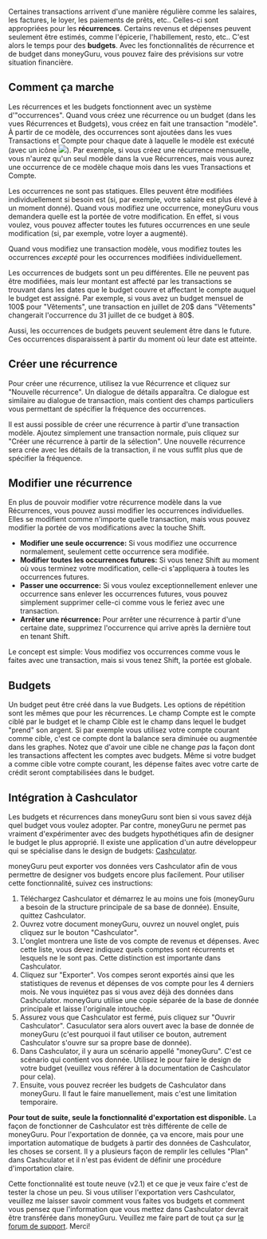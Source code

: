 Certaines transactions arrivent d'une manière régulière comme les salaires, les factures, le loyer, les paiements de prêts, etc.. Celles-ci sont appropriées pour les **récurrences**. Certains revenus et dépenses peuvent seulement être estimés, comme l'épicerie, l'habillement, resto, etc.. C'est alors le temps pour des **budgets**. Avec les fonctionnalités de récurrence et de budget dans moneyGuru, vous pouvez faire des prévisions sur votre situation financière.

Comment ça marche
-----

Les récurrences et les budgets fonctionnent avec un système d'"occurrences". Quand vous créez une récurrence ou un budget (dans les vues Récurrences et Budgets), vous créez en fait une transaction "modèle". À partir de ce modèle, des occurrences sont ajoutées dans les vues Transactions et Compte pour chaque date à laquelle le modèle est exécuté (avec un icône ![](images/clock.png)). Par exemple, si vous créez une récurrence mensuelle, vous n'aurez qu'un seul modèle dans la vue Récurrences, mais vous aurez une occurrence de ce modèle chaque mois dans les vues Transactions et Compte.

Les occurrences ne sont pas statiques. Elles peuvent être modifiées individuellement si besoin est (si, par exemple, votre salaire est plus élevé à un moment donné). Quand vous modifiez une occurrence, moneyGuru vous demandera quelle est la portée de votre modification. En effet, si vous voulez, vous pouvez affecter toutes les futures occurrences en une seule modification (si, par exemple, votre loyer a augmenté).

Quand vous modifiez une transaction modèle, vous modifiez toutes les occurrences *excepté* pour les occurrences modifiées individuellement.

Les occurrences de budgets sont un peu différentes. Elle ne peuvent pas être modifiées, mais leur montant est affecté par les transactions se trouvant dans les dates que le budget couvre et affectant le compte auquel le budget est assigné. Par exemple, si vous avez un budget mensuel de 100$ pour "Vêtements", une transaction en juillet de 20$ dans "Vêtements" changerait l'occurrence du 31 juillet de ce budget à 80$.

Aussi, les occurrences de budgets peuvent seulement être dans le future. Ces occurrences disparaissent à partir du moment où leur date est atteinte.

Créer une récurrence
-----

Pour créer une récurrence, utilisez la vue Récurrence et cliquez sur "Nouvelle récurrence". Un dialogue de détails apparaîtra. Ce dialogue est similaire au dialogue de transaction, mais contient des champs particuliers vous permettant de spécifier la fréquence des occurrences.

Il est aussi possible de créer une récurrence à partir d'une transaction modèle. Ajoutez simplement une transaction normale, puis cliquez sur "Créer une récurrence à partir de la sélection". Une nouvelle récurrence sera crée avec les détails de la transaction, il ne vous suffit plus que de spécifier la fréquence.

Modifier une récurrence
-----

En plus de pouvoir modifier votre récurrence modèle dans la vue Récurrences, vous pouvez aussi modifier les occurrences individuelles. Elles se modifient comme n'importe quelle transaction, mais vous pouvez modifier la portée de vos modifications avec la touche Shift.

* **Modifier une seule occurrence:** Si vous modifiez une occurrence normalement, seulement cette occurrence sera modifiée.
* **Modifier toutes les occurrences futures:** Si vous tenez Shift au moment où vous terminez votre modification, celle-ci s'appliquera à toutes les occurrences futures.
* **Passer une occurrence:** Si vous voulez exceptionnellement enlever une occurrence sans enlever les occurrences futures, vous pouvez simplement supprimer celle-ci comme vous le feriez avec une transaction.
* **Arrêter une récurrence:** Pour arrêter une récurrence à partir d'une certaine date, supprimez l'occurrence qui arrive après la dernière tout en tenant Shift.

Le concept est simple: Vous modifiez vos occurrences comme vous le faites avec une transaction, mais si vous tenez Shift, la portée est globale.

Budgets
-----

Un budget peut être créé dans la vue Budgets. Les options de répétition sont les mêmes que pour les récurrences. Le champ Compte est le compte ciblé par le budget et le champ Cible est le champ dans lequel le budget "prend" son argent. Si par exemple vous utilisez votre compte courant comme cible, c'est ce compte dont la balance sera diminuée ou augmentée dans les graphes. Notez que d'avoir une cible ne change *pas* la façon dont les transactions affectent les comptes avec budgets. Même si votre budget a comme cible votre compte courant, les dépense faites avec votre carte de crédit seront comptabilisées dans le budget.

Intégration à Cashculator
-----

Les budgets et récurrences dans moneyGuru sont bien si vous savez déjà quel budget vous voulez adopter. Par contre, moneyGuru ne permet pas vraiment d'expérimenter avec des budgets hypothétiques afin de designer le budget le plus approprié. Il existe une application d'un autre développeur qui se spécialise dans le design de budgets: [Cashculator](http://www.apparentsoft.com/cashculator).

moneyGuru peut exporter vos données vers Cashculator afin de vous permettre de designer vos budgets encore plus facilement. Pour utiliser cette fonctionnalité, suivez ces instructions:

1. Téléchargez Cashculator et démarrez le au moins une fois (moneyGuru a besoin de la structure principale de sa base de donnée). Ensuite, quittez Cashculator.
2. Ouvrez votre document moneyGuru, ouvrez un nouvel onglet, puis cliquez sur le bouton "Cashculator".
3. L'onglet montrera une liste de vos compte de revenus et dépenses. Avec cette liste, vous devez indiquez quels comptes sont récurrents et lesquels ne le sont pas. Cette distinction est importante dans Cashculator.
4. Cliquez sur "Exporter". Vos compes seront exportés ainsi que les statistiques de revenus et dépenses de vos compte pour les 4 derniers mois. Ne vous inquiétez pas si vous avez déjà des données dans Cashculator. moneyGuru utilise une copie séparée de la base de donnée principale et laisse l'originale intouchée.
5. Assurez vous que Cashculator est fermé, puis cliquez sur "Ouvrir Cashculator". Casuculator sera alors ouvert avec la base de donnée de moneyGuru (c'est pourquoi il faut utiliser ce bouton, autrement Cashculator s'ouvre sur sa propre base de donnée).
6. Dans Cashculator, il y aura un scénario appellé "moneyGuru". C'est ce scénario qui contient vos donnée. Utilisez le pour faire le design de votre budget (veuillez vous référer à la documentation de Cashculator pour cela).
7. Ensuite, vous pouvez recréer les budgets de Cashculator dans moneyGuru. Il faut le faire manuellement, mais c'est une limitation temporaire.

**Pour tout de suite, seule la fonctionnalité d'exportation est disponible.** La façon de fonctionner de Cashculator est très différente de celle de moneyGuru. Pour l'exportation de donnée, ça va encore, mais pour une importation automatique de budgets à partir des données de Cashculator, les choses se corsent. Il y a plusieurs façon de remplir les cellules "Plan" dans Cashculator et il n'est pas évident de définir une procédure d'importation claire.

Cette fonctionnalité est toute neuve (v2.1) et ce que je veux faire c'est de tester la chose un peu. Si vous utiliser l'exportation vers Cashculator, veuillez me laisser savoir comment vous faites vos budgets et comment vous pensez que l'information que vous mettez dans Cashculator devrait être transférée dans moneyGuru. Veuillez me faire part de tout ça sur [le forum de support](http://getsatisfaction.com/hardcodedsoftware). Merci!